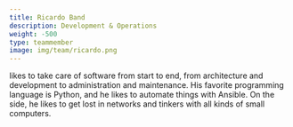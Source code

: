 ```yaml
---
title: Ricardo Band
description: Development & Operations
weight: -500
type: teammember
image: img/team/ricardo.png
---
```

likes to take care of software from start to end, from architecture and development to administration and maintenance. His favorite programming language is Python, and he likes to automate things with Ansible. On the side, he likes to get lost in networks and tinkers with all kinds of small computers.
